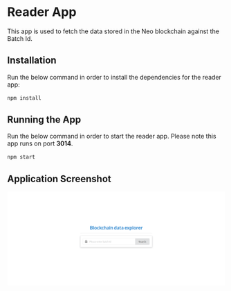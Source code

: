 # Reader App

This app is used to fetch the data stored in the Neo blockchain against the Batch Id.

## Installation
Run the below command in order to install the dependencies for the reader app:
```sh
npm install 
```
## Running the App
Run the below command in order to start the reader app. Please note this app runs on port **3014**.
```sh
npm start 
```


## Application Screenshot

![Output](/images/readerapp/readerappsnapshot1.png)